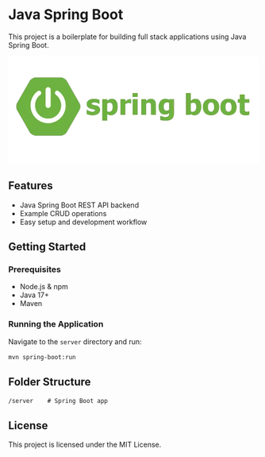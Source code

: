 # Java Spring Boot

This project is a boilerplate for building full stack applications using Java Spring Boot.

<img src="./spring-boot.png" alt="Java Spring Boot" />

## Features

- Java Spring Boot REST API backend
- Example CRUD operations
- Easy setup and development workflow

## Getting Started

### Prerequisites

- Node.js & npm
- Java 17+
- Maven

### Running the Application

Navigate to the `server` directory and run:

```bash
mvn spring-boot:run
```

## Folder Structure

```
/server    # Spring Boot app
```

## License

This project is licensed under the MIT License.
